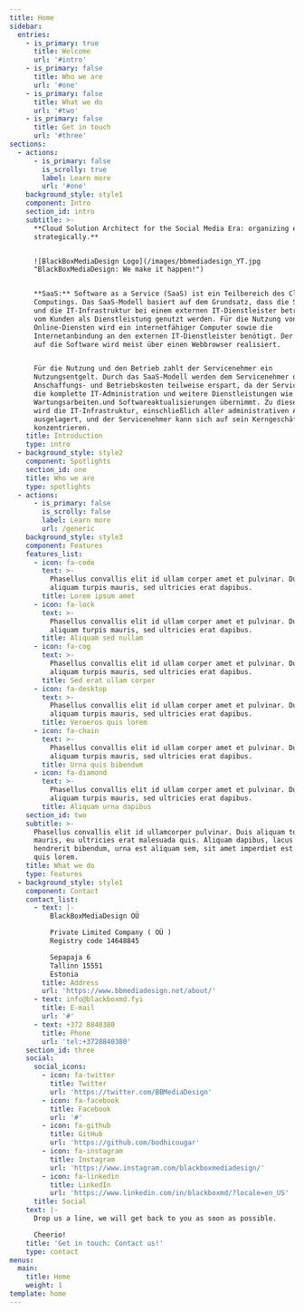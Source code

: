 ```yaml
---
title: Home
sidebar:
  entries:
    - is_primary: true
      title: Welcome
      url: '#intro'
    - is_primary: false
      title: Who we are
      url: '#one'
    - is_primary: false
      title: What we do
      url: '#two'
    - is_primary: false
      title: Get in touch
      url: '#three'
sections:
  - actions:
      - is_primary: false
        is_scrolly: true
        label: Learn more
        url: '#one'
    background_style: style1
    component: Intro
    section_id: intro
    subtitle: >-
      **Cloud Solution Architect for the Social Media Era: organizing entities
      strategically.**


      ![BlackBoxMediaDesign Logo](/images/bbmediadesign_YT.jpg
      "BlackBoxMediaDesign: We make it happen!")


      **SaaS:** Software as a Service (SaaS) ist ein Teilbereich des Cloud
      Computings. Das SaaS-Modell basiert auf dem Grundsatz, dass die Software
      und die IT-Infrastruktur bei einem externen IT-Dienstleister betrieben und
      vom Kunden als Dienstleistung genutzt werden. Für die Nutzung von
      Online-Diensten wird ein internetfähiger Computer sowie die
      Internetanbindung an den externen IT-Dienstleister benötigt. Der Zugriff
      auf die Software wird meist über einen Webbrowser realisiert.


      Für die Nutzung und den Betrieb zahlt der Servicenehmer ein
      Nutzungsentgelt. Durch das SaaS-Modell werden dem Servicenehmer die
      Anschaffungs- und Betriebskosten teilweise erspart, da der Servicegeber
      die komplette IT-Administration und weitere Dienstleistungen wie
      Wartungsarbeiten.und Softwareaktualisierungen übernimmt. Zu diesem Zweck
      wird die IT-Infrastruktur, einschließlich aller administrativen Aufgaben,
      ausgelagert, und der Servicenehmer kann sich auf sein Kerngeschäft
      konzentrieren.
    title: Introduction
    type: intro
  - background_style: style2
    component: Spotlights
    section_id: one
    title: Who we are
    type: spotlights
  - actions:
      - is_primary: false
        is_scrolly: false
        label: Learn more
        url: /generic
    background_style: style3
    component: Features
    features_list:
      - icon: fa-code
        text: >-
          Phasellus convallis elit id ullam corper amet et pulvinar. Duis
          aliquam turpis mauris, sed ultricies erat dapibus.
        title: Lorem ipsum amet
      - icon: fa-lock
        text: >-
          Phasellus convallis elit id ullam corper amet et pulvinar. Duis
          aliquam turpis mauris, sed ultricies erat dapibus.
        title: Aliquam sed nullam
      - icon: fa-cog
        text: >-
          Phasellus convallis elit id ullam corper amet et pulvinar. Duis
          aliquam turpis mauris, sed ultricies erat dapibus.
        title: Sed erat ullam corper
      - icon: fa-desktop
        text: >-
          Phasellus convallis elit id ullam corper amet et pulvinar. Duis
          aliquam turpis mauris, sed ultricies erat dapibus.
        title: Veroeros quis lorem
      - icon: fa-chain
        text: >-
          Phasellus convallis elit id ullam corper amet et pulvinar. Duis
          aliquam turpis mauris, sed ultricies erat dapibus.
        title: Urna quis bibendum
      - icon: fa-diamond
        text: >-
          Phasellus convallis elit id ullam corper amet et pulvinar. Duis
          aliquam turpis mauris, sed ultricies erat dapibus.
        title: Aliquam urna dapibus
    section_id: two
    subtitle: >-
      Phasellus convallis elit id ullamcorper pulvinar. Duis aliquam turpis
      mauris, eu ultricies erat malesuada quis. Aliquam dapibus, lacus eget
      hendrerit bibendum, urna est aliquam sem, sit amet imperdiet est velit
      quis lorem.
    title: What we do
    type: features
  - background_style: style1
    component: Contact
    contact_list:
      - text: |-
          BlackBoxMediaDesign OÜ

          Private Limited Company ( OÜ )
          Registry code 14648845

          Sepapaja 6
          Tallinn 15551
          Estonia
        title: Address
        url: 'https://www.bbmediadesign.net/about/'
      - text: info@blackboxmd.fyi
        title: E-mail
        url: '#'
      - text: +372 8840380
        title: Phone
        url: 'tel:+3728840380'
    section_id: three
    social:
      social_icons:
        - icon: fa-twitter
          title: Twitter
          url: 'https://twitter.com/BBMediaDesign'
        - icon: fa-facebook
          title: Facebook
          url: '#'
        - icon: fa-github
          title: GitHub
          url: 'https://github.com/bodhicougar'
        - icon: fa-instagram
          title: Instagram
          url: 'https://www.instagram.com/blackboxmediadesign/'
        - icon: fa-linkedin
          title: LinkedIn
          url: 'https://www.linkedin.com/in/blackboxmd/?locale=en_US'
      title: Social
    text: |-
      Drop us a line, we will get back to you as soon as possible.

      Cheerio!
    title: 'Get in touch: Contact us!'
    type: contact
menus:
  main:
    title: Home
    weight: 1
template: home
---
```


